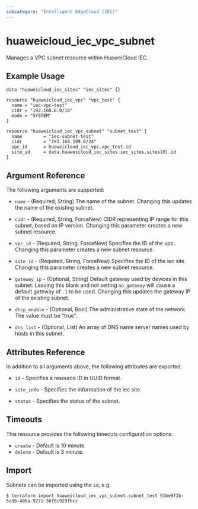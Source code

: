 ```yaml
---
subcategory: "Intelligent EdgeCloud (IEC)"
---
```


# huaweicloud\_iec\_vpc\_subnet

Manages a VPC subnet resource within HuaweiCloud IEC.

## Example Usage

```hcl
data "huaweicloud_iec_sites" "iec_sites" {}

resource "huaweicloud_iec_vpc" "vpc_test" {
  name = "iec-vpc-test"
  cidr = "192.168.0.0/16"
  mode = "SYSTEM"
}

resource "huaweicloud_iec_vpc_subnet" "subnet_test" {
  name        = "iec-subnet-test"
  cidr        = "192.168.199.0/24"
  vpc_id      = huaweicloud_iec_vpc.vpc_test.id
  site_id     = data.huaweicloud_iec_sites.iec_sites.sites[0].id
}
```

## Argument Reference

The following arguments are supported:

* `name` - (Required, String) The name of the subnet. Changing this updates the 
    name of the existing subnet.

* `cidr` - (Required, String, ForceNew) CIDR representing IP range for this 
    subnet, based on IP version. Changing this parameter creates a new subnet 
    resource.

* `vpc_id` - (Required, String, ForceNew) Specifies the ID of the vpc. Changing 
    this parameter creates a new subnet resource.

* `site_id` - (Required, String, ForceNew) Specifies the ID of the iec site. 
    Changing this parameter creates a new subnet resource.

* `gateway_ip` - (Optional, String)  Default gateway used by devices in this 
    subnet. Leaving this blank and not setting `no_gateway` will cause a default
    gateway of `.1` to be used. Changing this updates the gateway IP of the
    existing subnet.

* `dhcp_enable` - (Optional, Bool) The administrative state of the network.
    The value must be "true".

* `dns_list` - (Optional, List) An array of DNS name server names used by hosts
    in this subnet.

## Attributes Reference

In addition to all arguments above, the following attributes are exported:

* `id` - Specifies a resource ID in UUID format.

* `site_info` - Specifies the information of the iec site.

* `status` - Specifies the status of the subnet.

## Timeouts

This resource provides the following timeouts configuration options:
- `create` - Default is 10 minute.
- `delete` - Default is 3 minute.

## Import

Subnets can be imported using the `id`, e.g.

```
$ terraform import huaweicloud_iec_vpc_subnet.subnet_test 51be9f2b-5a3b-406a-9271-36f0c929fbcc
```
